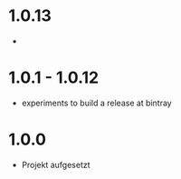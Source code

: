 # 1.0.13

* 

# 1.0.1 - 1.0.12

* experiments to build a release at bintray

# 1.0.0

* Projekt aufgesetzt
 
